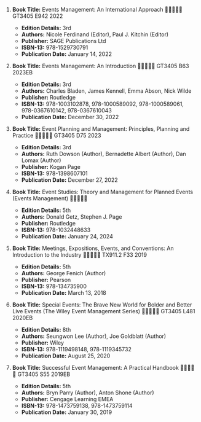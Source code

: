 1. **Book Title:** Events Management: An International Approach 🚨🚨🚨🚨🚨 GT3405 E942 2022
   - **Edition Details:** 3rd
   - **Authors:** Nicole Ferdinand (Editor), Paul J. Kitchin (Editor)
   - **Publisher:** SAGE Publications Ltd
   - **ISBN-13:** 978-1529730791
   - **Publication Date:** January 14, 2022

2. **Book Title:** Events Management: An Introduction 🚨🚨🚨🚨🚨 GT3405 B63 2023EB
   - **Edition Details:** 3rd
   - **Authors:** Charles Bladen, James Kennell, Emma Abson, Nick Wilde
   - **Publisher:** Routledge
   - **ISBN-13:** 978-1003102878, 978-1000589092, 978-1000589061, 978-0367610142, 978-0367610043
   - **Publication Date:** December 30, 2022

3. **Book Title:** Event Planning and Management: Principles, Planning and Practice 🚨🚨🚨🚨🚨 GT3405 D75 2023
   - **Edition Details:** 3rd
   - **Authors:** Ruth Dowson (Author), Bernadette Albert (Author), Dan Lomax (Author)
   - **Publisher:** Kogan Page
   - **ISBN-13:** 978-1398607101
   - **Publication Date:** December 27, 2022

4. **Book Title:** Event Studies: Theory and Management for Planned Events (Events Management) 🚨🚨🚨🚨🚨 
   - **Edition Details:** 5th
   - **Authors:** Donald Getz, Stephen J. Page
   - **Publisher:** Routledge
   - **ISBN-13:** 978-1032448633
   - **Publication Date:** January 24, 2024

5. **Book Title:** Meetings, Expositions, Events, and Conventions: An Introduction to the Industry 🚨🚨🚨🚨🚨 TX911.2 F33 2019
   - **Edition Details:** 5th
   - **Authors:** George Fenich (Author)
   - **Publisher:** Pearson
   - **ISBN-13:** 978-134735900
   - **Publication Date:** March 13, 2018

6. **Book Title:** Special Events: The Brave New World for Bolder and Better Live Events (The Wiley Event Management Series) 🚨🚨🚨🚨🚨 GT3405 L481 2020EB
   - **Edition Details:** 8th
   - **Authors:** Seungwon Lee (Author), Joe Goldblatt (Author)
   - **Publisher:** Wiley
   - **ISBN-13:** 978-1119498148, 978-1119345732
   - **Publication Date:** August 25, 2020

7. **Book Title:** Successful Event Management: A Practical Handbook 🚨🚨🚨🚨🚨  GT3405 S55 2019EB
   - **Edition Details:** 5th
   - **Authors:** Bryn Parry (Author), Anton Shone (Author)
   - **Publisher:** Cengage Learning EMEA
   - **ISBN-13:** 978-1473759138, 978-1473759114
   - **Publication Date:** January 30, 2019
